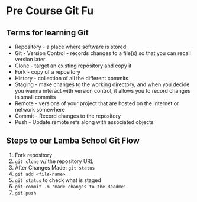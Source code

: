 # Pre Course Git Fu

## Terms for learning Git
 * Repository - a place where software is stored 
 * Git - Version Control - records changes to a file(s) so that you can recall version later 
 * Clone - target an existing repository and copy it 
 * Fork - copy of a repository
 * History - collection of all the different commits 
 * Staging - make changes to the working directory, and when you decide you wanna interact with version control, it allows you to record changes in small commits
 * Remote - versions of your project that are hosted on the Internet or network somewhere
 * Commit - Record changes to the repository
 * Push - Update remote refs along with associated objects

## Steps to our Lamba School Git Flow
1. Fork repository
2. `git clone` w/ the repository URL 
3. After Changes Made: `git status`
4. `git add <file-name>` 
5. `git status` to check what is staged
6. `git commit -m 'made changes to the Readme'`
7. `git push`